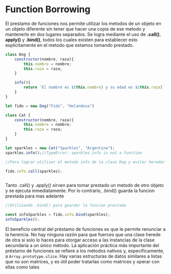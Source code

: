 # Function Borrowing

El prestamo de funciones nos permite utilizar los metodos de un objeto en un objeto diferente sin tener que hacer una copia de ese metodo y mantenerlo en dos lugares separados. Se logra mediante el uso de **.call()**, **apply()** y **.bind()**, todos los cuales existen para establecer esto explicitamente en el metodo que estamos tomando prestado.

```js
class Dog {
	constructor(nombre, raza){
		this.nombre = nombre;
		this.raza = raza; 
	}

	info(){
		return `El nombre es ${this.nombre} y su edad es ${this.raza}`;
	}
}

let fido = new Dog("Fido", "Holandesa")

class Cat {
	constructor(nombre, raza){
		this.nombre = nombre;
		this.raza = raza;
	}
}

let sparkles = new Cat("Sparkles", "Argentina");
sparkles.info();//TypeError: sparkles.info is not a function

//Para lograr utilizar el metodo info de la clase Dog y evitar heredar utilizamos .call() o .apply()

fido.info.call(sparkles);



```

Tanto .call() y .apply() sirven para tomar prestado un metodo de otro objeto y se ejecuta inmediatamente. Por lo contrario, .bind()  guarda la funcion prestada para mas adelante

```js
//Utilizando .bind() para guardar la funcion prestada

const infoSparkles = fido.info.bind(sparkles);
infoSparkles();
```

El beneficio central del préstamo de funciones es que le permite renunciar a la herencia. No hay ninguna razón para que fuerces que una clase herede de otra si solo lo haces para otorgar acceso a las instancias de la clase secundaria a un único método.
La aplicación práctica más importante del préstamo de funciones se refiere a los métodos nativos y, específicamente, a `Array.prototype.slice`. Hay varias estructuras de datos similares a listas que no son matrices, y es útil poder tratarlas como matrices y operar con ellas como tales